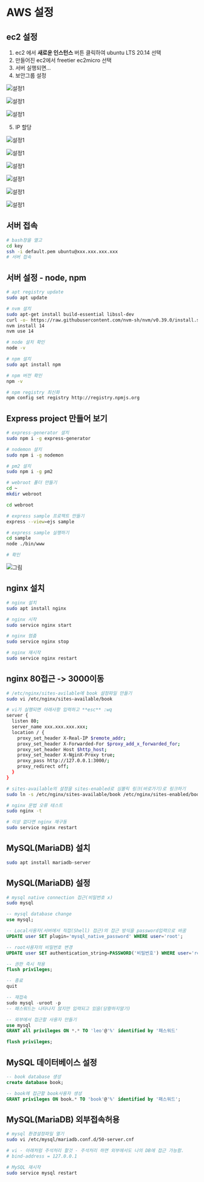 # AWS 설정
## ec2 설정
1. ec2 에서 **새로운 인스턴스** 버튼 클릭하여 ubuntu LTS 20.14 선택
2. 만들어진 ec2에서 freetier ec2micro 선택
3. 서버 실행되면...
4. 보안그룹 설정

![설정1](./img/02.jpg)

![설정1](./img/03.jpg)

![설정1](./img/04.jpg)

5. IP 할당

![설정1](./img/05.jpg)

![설정1](./img/06.jpg)

![설정1](./img/07.jpg)

![설정1](./img/08.jpg)

![설정1](./img/09.jpg)

![설정1](./img/10.jpg)

## 서버 접속
```bash
# bash창을 열고
cd key
ssh -i default.pem ubuntu@xxx.xxx.xxx.xxx
# 서버 접속
```
## 서버 설정 - node, npm
```bash
# apt registry update
sudo apt update

# nvm 설치
sudo apt-get install build-essential libssl-dev
curl -o- https://raw.githubusercontent.com/nvm-sh/nvm/v0.39.0/install.sh | bash
nvm install 14
nvm use 14

# node 설치 확인
node -v

# npm 설치
sudo apt install npm

# npm 버전 확인
npm -v

# npm registry 최신화
npm config set registry http://registry.npmjs.org
```

## Express project 만들어 보기
```bash
# express-generator 설치
sudo npm i -g express-generator

# nodemon 설치
sudo npm i -g nodemon

# pm2 설치
sudo npm i -g pm2

# webroot 폴더 만들기
cd ~ 
mkdir webroot

cd webroot

# express sample 프로젝트 만들기
express --view=ejs sample

# express sample 실행하기
cd sample
node ./bin/www

# 확인
```
![그림](./img/11.jpg)

## nginx 설치
```bash
# nginx 설치
sudo apt install nginx

# nginx 시작
sudo service nginx start

# nginx 멈춤
sudo service nginx stop

# nginx 재시작
sudo service nginx restart
```

## nginx 80접근 -> 3000이동
```bash
# /etc/nginx/sites-avilable에 book 설정파일 만들기
sudo vi /etc/nginx/sites-available/book

# vi가 실행되면 아래사항 입력하고 **esc** :wq
server {
  listen 80;
  server_name xxx.xxx.xxx.xxx;
  location / {
    proxy_set_header X-Real-IP $remote_addr;
    proxy_set_header X-Forwarded-For $proxy_add_x_forwarded_for;
    proxy_set_header Host $http_host;
    proxy_set_header X-NginX-Proxy true;
    proxy_pass http://127.0.0.1:3000/;
    proxy_redirect off;
  }
}

# sites-available의 설정을 sites-enabled로 심볼릭 링크(바로가기)로 링크하기
sudo ln -s /etc/nginx/sites-available/book /etc/nginx/sites-enabled/book

# nginx 문법 오류 테스트
sudo nginx -t

# 이상 없다면 nginx 재구동
sudo service nginx restart
```

## MySQL(MariaDB) 설치
```bash
sudo apt install mariadb-server
```
## MySQL(MariaDB) 설정
```bash
# mysql native connection 접근(비밀번호 x)
sudo mysql
```
```sql
-- mysql database change
use mysql;

-- Local사용자(서버에서 직접(Shell) 접근)의 접근 방식을 password입력으로 바꿈
UPDATE user SET plugin='mysql_native_password' WHERE user='root';

-- root사용자의 비밀번호 변경
UPDATE user SET authentication_string=PASSWORD('비밀번호') WHERE user='root';

-- 권한 즉시 적용
flush privileges;

-- 종료
quit

-- 재접속
sudo mysql -uroot -p
-- 패스워드는 나타나지 않지만 입력되고 있음(당황하지말기)

-- 외부에서 접근할 사용자 만들기
use mysql
GRANT all privileges ON *.* TO 'leo'@'%' identified by '패스워드'

flush privileges;
```

## MySQL 데이터베이스 설정
```sql
-- book database 생성
create database book;

-- book에 접근할 book사용자 생성
GRANT privileges ON book.* TO 'book'@'%' identified by '패스워드';
```

## MySQL(MariaDB) 외부접속허용
```bash
# mysql 환경설정파일 열기
sudo vi /etc/mysql/mariadb.conf.d/50-server.cnf

# vi - 아래처럼 주석처리 할것 - 주석처리 하면 외부에서도 나의 DB에 접근 가능함.
# bind-address = 127.0.0.1

# MySQL 재시작
sudo service mysql restart
```